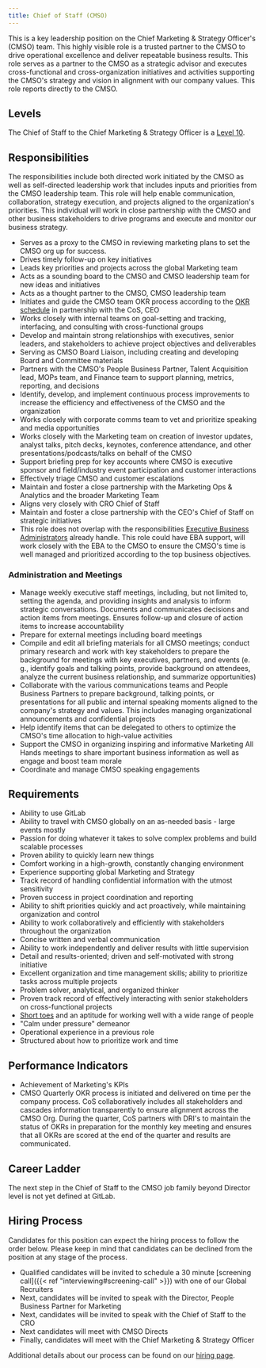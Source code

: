 ```yaml
---
title: Chief of Staff (CMSO)
---
```


This is a key leadership position on the Chief Marketing & Strategy Officer's (CMSO) team. This highly visible role is a trusted partner to the CMSO to drive operational excellence and deliver repeatable business results. This role serves as a partner to the CMSO as a strategic advisor and executes cross-functional and cross-organization initiatives and activities supporting the CMSO's strategy and vision in alignment with our company values. This role reports directly to the CMSO.

## Levels

The Chief of Staff to the Chief Marketing & Strategy Officer is a [Level 10](/handbook/total-rewards/compensation/compensation-calculator/#gitlab-job-grades).

## Responsibilities

The responsibilities include both directed work initiated by the CMSO as well as self-directed leadership work that includes inputs and priorities from the CMSO leadership team. This role will help enable communication, collaboration, strategy execution, and projects aligned to the organization's priorities. This individual will work in close partnership with the CMSO and other business stakeholders to drive programs and execute and monitor our business strategy.

- Serves as a proxy to the CMSO in reviewing marketing plans to set the CMSO org up for success.
- Drives timely follow-up on key initiatives
- Leads key priorities and projects across the global Marketing team
- Acts as a sounding board to the CMSO and CMSO leadership team for new ideas and initiatives
- Acts as a thought partner to the CMSO, CMSO leadership team
- Initiates and guide the CMSO team OKR process according to the [OKR schedule](/handbook/company/okrs/#schedule) in partnership with the CoS, CEO
- Works closely with internal teams on goal-setting and tracking, interfacing, and consulting with cross-functional groups
- Develop and maintain strong relationships with executives, senior leaders, and stakeholders to achieve project objectives and deliverables
- Serving as CMSO Board Liaison, including creating and developing Board and Committee materials
- Partners with the CMSO's People Business Partner, Talent Acquisition lead, MOPs team, and Finance team to support planning, metrics, reporting, and decisions
- Identify, develop, and implement continuous process improvements to increase the efficiency and effectiveness of the CMSO and the organization
- Works closely with corporate comms team to vet and prioritize speaking and media opportunities
- Works closely with the Marketing team on creation of investor updates, analyst talks, pitch decks, keynotes, conference attendance, and other presentations/podcasts/talks on behalf of the CMSO
- Support briefing prep for key accounts where CMSO is executive sponsor and field/industry event participation and customer interactions
- Effectively triage CMSO and customer escalations
- Maintain and foster a close partnership with the Marketing Ops & Analytics and the broader Marketing Team
- Aligns very closely with CRO Chief of Staff
- Maintain and foster a close partnership with the CEO's Chief of Staff on strategic initiatives
- This role does not overlap with the responsibilities [Executive Business Administrators](/job-families/people-group/executive-business-administrator/) already handle. This role could have EBA support, will work closely with the EBA to the CMSO to ensure the CMSO's time is well managed and prioritized according to the top business objectives.

### Administration and Meetings

- Manage weekly executive staff meetings, including, but not limited to, setting the agenda, and providing insights and analysis to inform strategic conversations. Documents and communicates decisions and action items from meetings. Ensures follow-up and closure of action items to increase accountability
- Prepare for external meetings including board meetings
- Compile and edit all briefing materials for all CMSO meetings; conduct primary research and work with key stakeholders to prepare the background for meetings with key executives, partners, and events (e. g., identify goals and talking points, provide background on attendees, analyze the current business relationship, and summarize opportunities)
- Collaborate with the various communications teams and People Business Partners to prepare background, talking points, or presentations for all public and internal speaking moments aligned to the company's strategy and values. This includes managing organizational announcements and confidential projects
- Help identify items that can be delegated to others to optimize the CMSO's time allocation to high-value activities
- Support the CMSO in organizing inspiring and informative Marketing All Hands meetings to share important business information as well as engage and boost team morale
- Coordinate and manage CMSO speaking engagements

## Requirements

- Ability to use GitLab
- Ability to travel with CMSO globally on an as-needed basis - large events mostly
- Passion for doing whatever it takes to solve complex problems and build scalable processes
- Proven ability to quickly learn new things
- Comfort working in a high-growth, constantly changing environment
- Experience supporting global Marketing and Strategy
- Track record of handling confidential information with the utmost sensitivity
- Proven success in project coordination and reporting
- Ability to shift priorities quickly and act proactively, while maintaining organization and control
- Ability to work collaboratively and efficiently with stakeholders throughout the organization
- Concise written and verbal communication
- Ability to work independently and deliver results with little supervision
- Detail and results-oriented; driven and self-motivated with strong initiative
- Excellent organization and time management skills; ability to prioritize tasks across multiple projects
- Problem solver, analytical, and organized thinker
- Proven track record of effectively interacting with senior stakeholders on cross-functional projects
- [Short toes](/handbook/values/#short-toes) and an aptitude for working well with a wide range of people
- "Calm under pressure" demeanor
- Operational experience in a previous role
- Structured about how to prioritize work and time

## Performance Indicators

- Achievement of Marketing's KPIs
- CMSO Quarterly OKR process is initiated and delivered on time per the company process. CoS collaboratively includes all stakeholders and cascades information transparently to ensure alignment across the CMSO Org. During the quarter, CoS partners with DRI's to maintain the status of OKRs in preparation for the monthly key meeting and ensures that all OKRs are scored at the end of the quarter and results are communicated.

## Career Ladder

The next step in the Chief of Staff to the CMSO job family beyond Director level is not yet defined at GitLab.

## Hiring Process

Candidates for this position can expect the hiring process to follow the order below. Please keep in mind that candidates can be declined from the position at any stage of the process.

- Qualified candidates will be invited to schedule a 30 minute [screening call]({{< ref "interviewing#screening-call" >}}) with one of our Global Recruiters
- Next, candidates will be invited to speak with the Director, People Business Partner for Marketing
- Next, candidates will be invited to speak with the Chief of Staff to the CRO
- Next candidates will meet with CMSO Directs
- Finally, candidates will meet with the Chief Marketing & Strategy Officer

Additional details about our process can be found on our [hiring page](/handbook/hiring).
